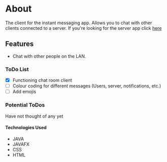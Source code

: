 # About

The client for the instant messaging app. Allows you to chat with other clients connected to a server. If you're looking for the server app click [here](https://mantasvis.github.io/ChatRoomServer/)

## Features

* Chat with other people on the LAN.

### ToDo List

- [x] Functioning chat room client
- [ ] Colour coding for different messages (Users, server, notifications, etc.)
- [ ] Add emojis

### Potential ToDos

Have not thought of any yet

#### Technologies Used

* JAVA
* JAVAFX
* CSS
* HTML
